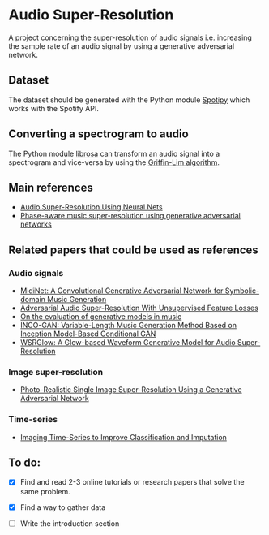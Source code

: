 # Audio Super-Resolution
A project concerning the super-resolution of audio signals i.e. increasing the sample rate of an audio signal by using a generative adversarial network.


## Dataset
The dataset should be generated with the Python module [Spotipy](https://spotipy.readthedocs.io/en/2.19.0/) which works with the Spotify API.


## Converting a spectrogram to audio
The Python module [librosa](https://librosa.org/doc/latest/index.html) can transform an audio signal into a spectrogram and vice-versa
by using the [Griffin-Lim algorithm](https://stackoverflow.com/questions/61132574/can-i-convert-spectrograms-generated-with-librosa-back-to-audio).


## Main references
 - [Audio Super-Resolution Using Neural Nets](https://arxiv.org/pdf/1708.00853v1.pdf)
 - [Phase-aware music super-resolution using generative adversarial networks](https://arxiv.org/pdf/2010.04506.pdf)

## Related papers that could be used as references

### Audio signals
 - [MidiNet: A Convolutional Generative Adversarial Network for Symbolic-domain Music Generation](https://arxiv.org/pdf/1703.10847.pdf)
 - [Adversarial Audio Super-Resolution With Unsupervised Feature Losses](https://openreview.net/pdf?id=H1eH4n09KX)
 - [On the evaluation of generative models in music](https://musicinformatics.gatech.edu/wp-content_nondefault/uploads/2018/11/postprint.pdf)
 - [INCO-GAN: Variable-Length Music Generation Method Based
on Inception Model-Based Conditional GAN](https://www.google.com/url?sa=t&rct=j&q=&esrc=s&source=web&cd=&ved=2ahUKEwj62YWr14_0AhXch_0HHf0dDckQFnoECAQQAQ&url=https%3A%2F%2Fwww.mdpi.com%2F2227-7390%2F9%2F4%2F387%2Fpdf&usg=AOvVaw1Bt1-i7aM7Fp8OmwRJ2GtX)
 - [WSRGlow: A Glow-based Waveform Generative Model for Audio Super-Resolution](https://arxiv.org/abs/2106.08507)

### Image super-resolution 
 - [Photo-Realistic Single Image Super-Resolution Using a Generative Adversarial
Network](https://arxiv.org/pdf/1609.04802.pdf)

### Time-series
 - [Imaging Time-Series to Improve Classification and Imputation](https://arxiv.org/pdf/1506.00327.pdf)


## To do:
 - [X] Find and read 2-3 online tutorials or research papers that solve the same problem. 

 - [X] Find a way to gather data

 - [ ] Write the introduction section 
 
